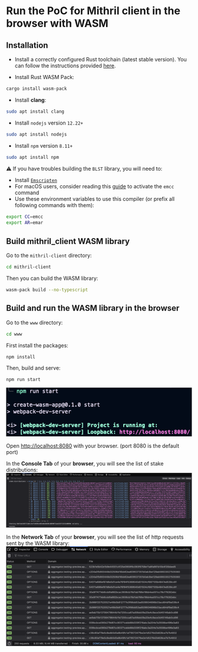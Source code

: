 # Run the PoC for Mithril client in the browser with WASM

## Installation
- Install a correctly configured Rust toolchain (latest stable version). You can follow the instructions provided [here](https://www.rust-lang.org/learn/get-started).

- Install Rust WASM Pack:
```bash
cargo install wasm-pack
```

- Install **clang**:
```bash
sudo apt install clang
```

- Install `nodejs` version `12.22+`
```bash
sudo apt install nodejs
```

- Install `npm` version `8.11+`
```bash
sudo apt install npm
```

:warning: If you have troubles building the `BLST` library, you will need to:
- Install [`Emscripten`](https://emscripten.org/docs/getting_started/downloads.html)
- For macOS users, consider reading this [guide](https://github.com/emscripten-core/emscripten/issues/5696) to activate the `emcc` command
- Use these environment variables to use this compiler (or prefix all following commands with them):
```bash
export CC=emcc
export AR=emar
```

## Build mithril_client WASM library

Go to the `mithril-client` directory:
```bash
cd mithril-client
```

Then you can build the WASM library:
```bash
wasm-pack build --no-typescript
```
## Build and run the WASM library in the browser

Go to the `www` directory:
```bash
cd www
```

First install the packages:
```bash
npm install
```

Then, build and serve:
```bash
npm run start
```
![Terminal Ouput](./img/terminal-output.png)

Open [http://localhost:8080](http://localhost:8080) with your browser. (port 8080 is the default port)

In the **Console Tab** of your **browser**, you will see the list of stake distributions:
![Console tab](./img/console-tab-browser.png)

In the **Network Tab** of your **browser**, you will see the list of http requests sent by the WASM library:
![Network Tab](./img/network-tab-browser.png)